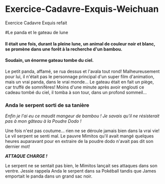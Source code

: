 # Exercice-Cadavre-Exquis-Weichuan
Exercice Cadavre Exquis refait

#Le panda et le gateau de lune
#### Il était une fois, durant la pleine lune, un animal de couleur noir et blanc, se promène dans une forêt à la recherche d'un bambou.

#### Soudain, un énorme gateau tombe du ciel.
Le petit panda, affamé, se rua dessus et l'avala tout rond! Malheureusement pour lui, il n'était pas le personnage principal d'un super film d'animation, mais un vrai panda, dans le vrai monde... Le gateau était en fait un piège, car truffé de somnifères! Moins d'une minute après avoir englouti ce cadeau tombé du ciel, il tomba à son tour, dans un profond sommeil...

### Anda le serpent sorti de sa tanière
*Enfin je l'ai eu ce maudit mangeur de bambou ! Je savais qu'il ne résisterait pas à mon gâteau à la Poudre Dodo !*

Une fois n'est pas coutume... rien ne se déroule jamais bien dans la vrai vie! Le vil serpent se senti mal. Le pauvre Mimitos qu'il avait mangé quelques heures auparavant pour en extraire de la poudre dodo n'avait pas dit son dernier mot!

_**ATTAQUE CHARGE !**_

Le serpent ne se sentait pas bien, le Mimitos lançait ses attaques dans son ventre. Jessie rappela Anda le serpent dans sa Pokéball tandis que James emportait le panda dans un grand sac noir. 

